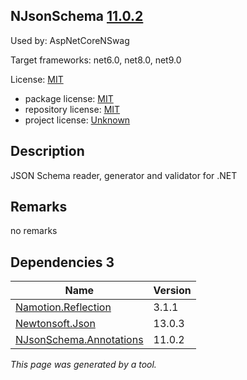 NJsonSchema [11.0.2](https://www.nuget.org/packages/NJsonSchema/11.0.2)
--------------------

Used by: AspNetCoreNSwag

Target frameworks: net6.0, net8.0, net9.0

License: [MIT](../../../../licenses/mit) 

- package license: [MIT](https://licenses.nuget.org/MIT) 
- repository license: [MIT](https://github.com/RicoSuter/NJsonSchema) 
- project license: [Unknown](http://njsonschema.org/) 

Description
-----------
JSON Schema reader, generator and validator for .NET

Remarks
-----------
no remarks


Dependencies 3
-----------

|Name|Version|
|----------|:----|
|[Namotion.Reflection](../../../../packages/nuget.org/namotion.reflection/3.1.1)|3.1.1|
|[Newtonsoft.Json](../../../../packages/nuget.org/newtonsoft.json/13.0.3)|13.0.3|
|[NJsonSchema.Annotations](../../../../packages/nuget.org/njsonschema.annotations/11.0.2)|11.0.2|

*This page was generated by a tool.*
